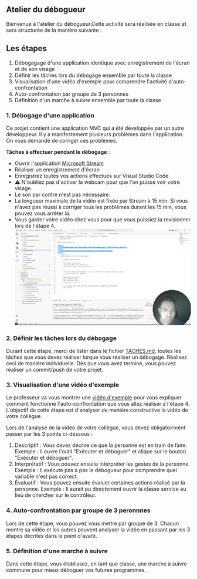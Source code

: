 ## Atelier du débogueur

Bienvenue à l'atelier du débogueur.Cette activité sera réalisée en classe et sera structurée de la manière suivante :  

## Les étapes

1. Débogagage d'une application identique avec enregistrement de l'écran et de son visage
2. Définir les tâches lors du débogage ensemble par toute la classe
3. Visualisation d'une vidéo d'exemple pour comprendre l'activité d'auto-confrontation
5. Auto-confrontation par groupe de 3 personnes
6. Définition d'un marche à suivre ensemble par toute la classe

### 1. Débogage d'une application

Ce projet contient une application MVC qui a été développée par un autre développeur. Il y a manifestement plusieurs problèmes dans l'application. On vous demande de corriger ces problèmes.

**Tâches à effectuer pendant le débogage** : 
- Ouvrir l'application [Microsoft Stream](https://www.office.com/launch/Stream/)
- Réaliser un enregistrement d'écran
- Enregistrez toutes vos actions effectués sur Visual Studio Code
- ⚠️ N'oubliez pas d'activer la webcam pour que l'on puisse voir votre visage.
- Le son par contre n'est pas nécessaire.
- La longueur maximale de la vidéo est fixée par Stream à 15 min. Si vous n'avez pas réussi à corriger tous les problèmes durant les 15 min, vous pouvez vous arrêter là.
- Vous garder votre vidéo chez vous pour que vous puissiez la revisionner lors de l'étape 4.
![Stream Exemple](images/stream.png)


### 2. Définir les tâches lors du débogage
Durant cette étape, merci de lister dans le fichier [TACHES.md](TACHES.md), toutes les tâches que vous devez réaliser lorque vous réaliser un débogage. Réalisez ceci de manière individuelle. Dès que vous avez terminé, vous pouvez réaliser un commit/push de votre projet.

### 3. Visualisation d'une vidéo d'exemple
Le professeur va vous montrer une [vidéo d'exemple](https://eduetatfr-my.sharepoint.com/:v:/g/personal/mario_ramalho_edufr_ch/EVhDgEABJSFAusRua3ByHqwBnX6egV5314mygF1csH1KoA?e=mqKKAb&nav=eyJyZWZlcnJhbEluZm8iOnsicmVmZXJyYWxBcHAiOiJTdHJlYW1XZWJBcHAiLCJyZWZlcnJhbFZpZXciOiJTaGFyZURpYWxvZy1MaW5rIiwicmVmZXJyYWxBcHBQbGF0Zm9ybSI6IldlYiIsInJlZmVycmFsTW9kZSI6InZpZXcifX0%3D) pour vous expliquer comment fonctionne l'auto-confrontation que vous allez réaliser à l'étape 4. L'objectif de cette étape est d'analyser de manière constructive la vidéo de votre collègue.

Lors de l'analyse de la vidéo de votre collègue, vous devez obligatoirment passer par les 3 points ci-dessous :

1. Descriptif : Vous devez décrire ce que la personne est en train de faire. Exemple : il ouvre l'outil "Exécuter et déboguer"  et clique sur le bouton "Exécuter et déboguer".
2. Interprétatif : Vous pouvez ensuite intérpréter les gestes de la personne. Exemple : Il exécute pas à pas le débogueur pour comprendre quel variable n'est pas correct.
3. Évaluatif : Vous pouvez ensuite évaluer certaines actions réalisé par la personne. Exemple : Il aurait pu directement ouvrir la classe service au lieu de chercher sur le contrôleur.

### 4. Auto-confrontation par groupe de 3 peronnnes
Lors de cette étape, vous pouvez vous mettre par groupe de 3. Chacun montre sa vidéo et les autres peuvent analyser la vidéo en passant par les 3 étapes décrites dans le point d'avant.

### 5. Définition d'une marche à suivre
Dans cette étape, vous établissez, en tant que classe, une marche à suivre commune pour mieux déboguer vos futures programmes.


